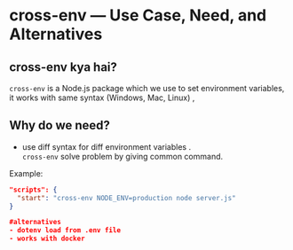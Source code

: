 # cross-env — Use Case, Need, and  Alternatives

## cross-env kya hai?
`cross-env` is a Node.js package which we use to set environment variables, it works with same syntax (Windows, Mac, Linux) ,
## Why do we need?
 - use diff syntax for diff environment variables .  
`cross-env` solve problem by giving common command.

Example:
```json
"scripts": {
  "start": "cross-env NODE_ENV=production node server.js"
}

#alternatives
- dotenv load from .env file
- works with docker

